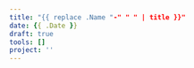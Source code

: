 ```yaml
---
title: "{{ replace .Name "-" " " | title }}"
date: {{ .Date }}
draft: true
tools: []
project: ''
---
```


